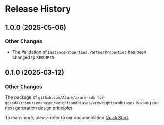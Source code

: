 # Release History

## 1.0.0 (2025-05-06)
### Other Changes

- The Validation of `InstanceProperties.PartnerProperties` has been changed tp `REQUIRED`

## 0.1.0 (2025-03-12)
### Other Changes

The package of `github.com/Azure/azure-sdk-for-go/sdk/resourcemanager/weightsandbiases/armweightsandbiases` is using our [next generation design principles](https://azure.github.io/azure-sdk/general_introduction.html).

To learn more, please refer to our documentation [Quick Start](https://aka.ms/azsdk/go/mgmt).